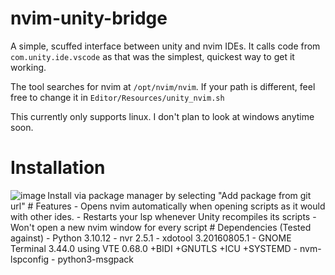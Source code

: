 # nvim-unity-bridge
A simple, scuffed interface between unity and nvim IDEs. It calls code from `com.unity.ide.vscode` as that was the simplest, quickest way to get it working.

The tool searches for nvim at `/opt/nvim/nvim`. If your path is different, feel free to change it in `Editor/Resources/unity_nvim.sh`

This currently only supports linux. I don't plan to look at windows anytime soon.
# Installation
<img align="left" alt="image" src="https://github.com/user-attachments/assets/53f937e1-dc0a-4485-adba-3b0f53e2998c"/>
<p></p>
Install via package manager by selecting "Add package from git url" 
# Features
- Opens nvim automatically when opening scripts as it would with other ides.
- Restarts your lsp whenever Unity recompiles its scripts
- Won't open a new nvim window for every script
# Dependencies (Tested against)
- Python 3.10.12
- nvr 2.5.1
- xdotool 3.20160805.1
- GNOME Terminal 3.44.0 using VTE 0.68.0 +BIDI +GNUTLS +ICU +SYSTEMD
- nvm-lspconfig
- python3-msgpack
